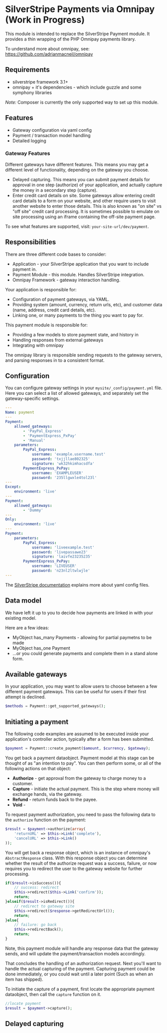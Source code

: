 # SilverStripe Payments via Omnipay (Work in Progress)

This module is intended to replace the SilverStripe Payment module. It provides a thin wrapping of the PHP Omnipay payments library.

To understand more about omnipay, see: https://github.com/adrianmacneil/omnipay

## Requirements

 * silverstripe framework 3.1+
 * omnipay + it's dependencies - which include guzzle and some symphony libraries

*Note:* Composer is currently the only supported way to set up this module.

## Features

 * Gateway configuration via yaml config
 * Payment / transaction model handling
 * Detailed logging

### Gateway Features

Different gateways have different features. This means you may get a different level of functionality, depending on the gateway you choose.

 * Delayed capturing. This means you can submit payment details for approval in one step (authorize) of your application, and actually capture the money in a secondary step (capture).
 * Enter credit card details on site. Some gateways allow entering credit card details to a form on your website, and other require users to visit another website to enter those details. This is also known as "on site" vs "off site" credit card processing. It is sometimes possible to emulate on site processing using an iframe containing the off-site payment page.

To see what features are supported, visit: `your-site-url/dev/payment`.

## Responsibilities

There are three different code bases to consider:

 * Application - your SilverStripe application that you want to include payment in.
 * Payment Module - this module. Handles SilverStripe integration.
 * Omnipay Framework - gateway interaction handling.

Your application is responsible for:
* Configuration of payment gateways, via YAML.
* Providing system (amount, currency, return urls, etc), and customer data (name, address, credit card details, etc).
* Linking one, or many payments to the thing you want to pay for.

This payment module is responsible for:
* Providing a few models to store payment state, and history in
* Handling responses from external gateways
* Integrating with omnipay

The omnipay library is responsible sending requests to the gateway servers, and parsing responses in to a consistent format.

## Configuration

You can configure gateway settings in your `mysite/_config/payment.yml` file. Here you can select a list of allowed gateways, and separately set the gateway-specific settings.

```yaml
---
Name: payment
---
Payment:
    allowed_gateways:
        - 'PayPal_Express'
        - 'PaymentExpress_PxPay'
        - 'Manual'
    parameters:
        PayPal_Express:
            username: 'example.username.test'
            password: 'txjjllae802325'
            signature: 'wk32hkimhacsdfa'
		PaymentExpress_PxPay:
			username: 'EXAMPLEUSER'
			password: '235llgwxle4tol23l'
---
Except:
    environment: 'live'
---
Payment:
    allowed_gateways:
        - 'Dummy'
---
Only:
    environment: 'live'
---
Payment:
    parameters:
        PayPal_Express:
            username: 'liveexample.test'
            password: 'livepassawe23'
            signature: 'laivfe23235235'
        PaymentExpress_PxPay:
            username: 'LIVEUSER'
            password: 'n23nl2ltwlwjle'
---
```

The [SilverStripe documentation](http://doc.silverstripe.com/framework/en/topics/configuration#setting-configuration-via-yaml-files) explains more about yaml config files.

## Data model

We have left it up to you to decide how payments are linked in with your existing model.

Here are a few ideas:
 * MyObject has_many Payments - allowing for partial paymetns to be made
 * MyObject has_one Payment
 * ...or you could generate payments and complete them in a stand alone form.

## Available gateways

In your application, you may want to allow users to choose between a few different payment gateways. This can be useful for users if their first attempt is declined.

```php
$methods = Payment::get_supported_gateways();
```

## Initiating a payment

The following code examples are assumed to be executed inside your application's controller action, typically after a form has been submitted.

```php
$payment = Payment::create_payment($amount, $currency, $gateway);
```

You get back a payment dataobject. Payment model at this stage can be thought of as "an intention to pay".
You can then perform some, or all of the following actions on that object:
 * **Authorize** - get approval from the gateway to charge money to a customer.
 * **Capture** - initiate the actual payment. This is the step where money will exchange hands, via the gateway.
 * **Refund** - return funds back to the payee.
 * **Void** - 

To request payment authorization, you need to pass the following data to the `authorize` function on the payment:
```php
$result = $payment->authorize(array(
    'returnURL' => $this->Link('complete'),
    'cancelURL' => $this->Link()
));
```

You will get back a response object, which is an instance of omnipay's `AbstractResponse` class.
With this response object you can determine whether the result of the authorize request was a success, failure, or now requires you to redirect
the user to the gateway website for further processing.
```php
if($result->isSuccess()){
	// success: redirect
	$this->redirect($this->Link('confirm'));
	return;
}elseif($result->isRedirect()){
	// redirect to gateway site
	$this->redirect($response->getRedirectUrl());
	return;
}else{
	// failure: go back
	$this->redirectBack();
    return;
}
```
Note, this payment module will handle any response data that the gateway sends, and will update the payment/transaction models accordingly.


That concludes the handling of an authorization request. Next you'll want to handle the actual capturing of the payment.
Capturing payment could be done immediately, or you could wait until a later point (Such as when an item has shipped).

To initiate the capture of a payment, first locate the appropriate payment dataobject, then call the `capture` function on it.
```php
//locate payment
$result = $payment->capture();
```




## Delayed capturing


